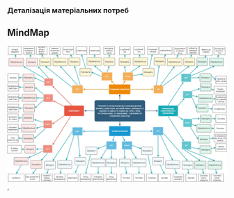 ### Деталізація матеріальних потреб

## MindMap

![MindMap](https://github.com/oleksandrblazhko/ai202-markovskij/blob/ai202-markovskij-with_laboratory_work_1/MindMap.jpg),
